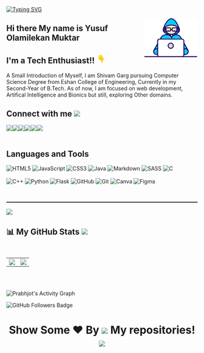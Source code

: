 [![Typing SVG](https://readme-typing-svg.herokuapp.com?color=F78FECFF&size=29&multiline=true&width=700&lines=Welcome+To+Muktar's+GitHub+Profile)](https://git.io/typing-svg)

<a href="#"><img width="28%" height="auto" align="right" src="Developer.gif" /></a>
## Hi there My name is Yusuf Olamilekan Muktar 

## I'm a Tech Enthusiast!! </b>&nbsp;<img src="Point_Down.gif" width="14px">

A Small Introduction of Myself, I am Shivam Garg pursuing Computer Science Degree from Eshan College of Engineering, Currently in my Second-Year of B.Tech. As of now, I am focused on web development, Artifical Intelligence and Bionics but still, exploring Other domains.

## Connect with me <img src="https://github.com/TheDudeThatCode/TheDudeThatCode/blob/master/Assets/Handshake.gif" height="32px">

<a href="https://www.linkedin.com/in/prabhkaur301/" target="blank" >
  <img align="left"  src="https://img.shields.io/badge/LinkedIn-0077B5?style=for-the-badge&logo=linkedin&logoColor=white" />
  </a>
<a href="https://twitter.com/kaurprabhtwt" target="blank" >
    <img align="left" src="https://img.shields.io/badge/Twitter-1DA1F2?style=for-the-badge&logo=twitter&logoColor=white"/>
  </a>
  <a href="https://hashnode.com/@prabhkaur" target="_blank">
    <img align="left"  src="https://img.shields.io/badge/Hashnode-2962FF?style=for-the-badge&logo=hashnode&logoColor=white" />
  </a>
  <a href="https://www.instagram.com/prabh_graphy/">
    <img align="left"  src="https://img.shields.io/badge/Instagram-E4405F?style=for-the-badge&logo=instagram&logoColor=white" />
  </a>
  <a href="mailto:pk746467@gmail.com">
    <img align="left"src="https://img.shields.io/badge/Gmail-D14836?style=for-the-badge&logo=gmail&logoColor=white" />
  </a>
  <a href="https://dev.to/prabhkaur301">
    <img align="left"src="https://img.shields.io/badge/dev.to-0A0A0A?style=for-the-badge&logo=devdotto&logoColor=white" />
  </a>

  <br>
  <br>
  
## Languages and Tools

![HTML5](https://img.shields.io/badge/HTML5-E34F26?style=for-the-badge&logo=html5&logoColor=white)
![JavaScript](https://img.shields.io/badge/JavaScript-F7DF1E?style=for-the-badge&logo=javascript&logoColor=black)
![CSS3](https://img.shields.io/badge/CSS3-1572B6?style=for-the-badge&logo=css3&logoColor=white)
![Java](https://img.shields.io/badge/Java-ED8B00?style=for-the-badge&logo=java&logoColor=white)
![Markdown](https://img.shields.io/badge/Markdown-000000?style=for-the-badge&logo=markdown&logoColor=white)
![SASS](https://img.shields.io/badge/SASS-ff69b4?style=for-the-badge&logo=SASS&logoColor=white)
![C](https://img.shields.io/badge/C-00599C?style=for-the-badge&logo=c&logoColor=white)
<br>
<br>
![C++](https://img.shields.io/badge/C%2B%2B-00599C?style=for-the-badge&logo=c%2B%2B&logoColor=white)
![Python](https://img.shields.io/badge/Python-FFFFFF?style=for-the-badge&logo=python&logoColor=darkgreen)
![Flask](https://img.shields.io/badge/Flask-000000?style=for-the-badge&logo=flask&logoColor=white)
![GitHub](https://img.shields.io/badge/GitHub-100000?style=for-the-badge&logo=github&logoColor=white)
![Git](https://img.shields.io/badge/Git-F05032?style=for-the-badge&logo=git&logoColor=white)
![Canva](https://img.shields.io/badge/Canva-%2320C4CB.svg?&style=for-the-badge&logo=Canva&logoColor=white)
![Figma](https://img.shields.io/badge/Figma-%69ff69.svg?&style=for-the-badge&logo=Figma&logoColor=white)

<br/>
<hr style="border:0.3px solid gray"> </hr>
 <a > <img src="https://github-readme-stats.vercel.app/api/top-langs/?username=prabhkaur301&layout=compact&show_icons=true&bg_color=45,fc00ff,00dbde&title_color=000&text_color=000"  align="center" height="165" /></a>

## 📊 My GitHub Stats <img src="https://user-images.githubusercontent.com/76244600/130684889-4425a8ef-53ba-48f3-9433-871976fba0e9.gif" width="45px">
  <br/>

<table><td valign="top" width="50%">

<img src="https://github-readme-stats.vercel.app/api?username=prabhkaur301&show_icons=true&bg_color=45,fc00ff,00dbde&title_color=fff&text_color=000" align="left" style="width: 100%" />

</td><td valign="top" width="50%">

<img src="https://github-readme-streak-stats.herokuapp.com/?user=prabhkaur301&theme=radical&hide_border=true&stroke=0000&background=060A0CD0" align="left" style="width: 100%" />

</td></table>  

<br/>  

<br>
<p>
<a><img alt="Prabhjot's Activity Graph" src="https://activity-graph.herokuapp.com/graph?username=prabhkaur301&bg_color=0D1117&color=D73A7B&line=A8FDF6&point=FFFFFF&hide_border=true" /></a>
</p>

<a><img src="https://img.shields.io/github/followers/prabhkaur301?label=Followers&style=social" alt="GitHub Followers Badge"></a>

### <h1><p align ="center"> Show Some ❤️ By  <img src="https://media.giphy.com/media/ObNTw8Uzwy6KQ/giphy.gif" width="25px"> My repositories!<img src="https://user-images.githubusercontent.com/76244600/130682427-5b987fe2-9a2e-4e08-9e59-b951a8e58a84.gif" width="25px"></p> </h1>
